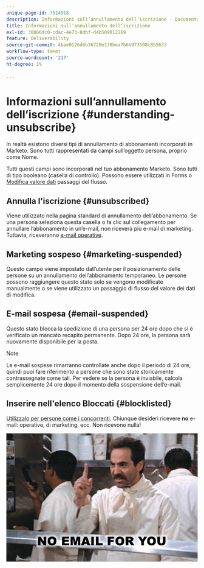 ```yaml
---
unique-page-id: 7514918
description: Informazioni sull’annullamento dell’iscrizione - Documentazione di Marketo - Documentazione del prodotto
title: Informazioni sull’annullamento dell’iscrizione
exl-id: 30866dc0-cdac-4e73-8dbf-d4b509012269
feature: Deliverability
source-git-commit: 4bae0126d6b36720e170bea7b6b973508c855633
workflow-type: tm+mt
source-wordcount: '217'
ht-degree: 1%

---
```


# Informazioni sull’annullamento dell’iscrizione {#understanding-unsubscribe}

In realtà esistono diversi tipi di annullamento di abbonamenti incorporati in Marketo. Sono tutti rappresentati da campi sull’oggetto persona, proprio come Nome.

Tutti questi campi sono incorporati nel tuo abbonamento Marketo. Sono tutti di tipo booleano (casella di controllo). Possono essere utilizzati in Forms o [Modifica valore dati](/help/marketo/product-docs/core-marketo-concepts/smart-campaigns/flow-actions/change-data-value.md) passaggi del flusso.

## Annulla l&#39;iscrizione {#unsubscribed}

Viene utilizzato nella pagina standard di annullamento dell’abbonamento. Se una persona seleziona questa casella o fa clic sul collegamento per annullare l’abbonamento in un’e-mail, non riceverà più e-mail di marketing. Tuttavia, riceveranno [e-mail operative](/help/marketo/product-docs/email-marketing/general/functions-in-the-editor/make-an-email-operational.md).

## Marketing sospeso {#marketing-suspended}

Questo campo viene impostato dall’utente per il posizionamento delle persone su un annullamento dell’abbonamento temporaneo. Le persone possono raggiungere questo stato solo se vengono modificate manualmente o se viene utilizzato un passaggio di flusso del valore dei dati di modifica.

## E-mail sospesa {#email-suspended}

Questo stato blocca la spedizione di una persona per 24 ore dopo che si è verificato un mancato recapito permanente. Dopo 24 ore, la persona sarà nuovamente disponibile per la posta.

>[!NOTE]
>
>Le e-mail sospese rimarranno controllate anche dopo il periodo di 24 ore, quindi puoi fare riferimento a persone che sono state storicamente contrassegnate come tali. Per vedere se la persona è inviabile, calcola semplicemente 24 ore dopo il momento della sospensione dell’e-mail.

## Inserire nell&#39;elenco Bloccati {#blocklisted}

[Utilizzalo per persone come i concorrenti](/help/marketo/product-docs/core-marketo-concepts/smart-lists-and-static-lists/managing-people-in-smart-lists/add-person-to-blocklist.md). Chiunque desideri ricevere **no** e-mail: operative, di marketing, ecc. Non ricevono nulla!

![](assets/image2015-5-18-12-3a6-3a40.png)

